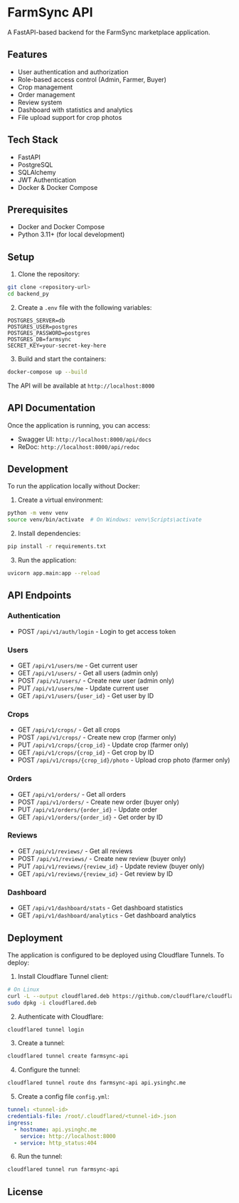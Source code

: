 # FarmSync API

A FastAPI-based backend for the FarmSync marketplace application.

## Features

- User authentication and authorization
- Role-based access control (Admin, Farmer, Buyer)
- Crop management
- Order management
- Review system
- Dashboard with statistics and analytics
- File upload support for crop photos

## Tech Stack

- FastAPI
- PostgreSQL
- SQLAlchemy
- JWT Authentication
- Docker & Docker Compose

## Prerequisites

- Docker and Docker Compose
- Python 3.11+ (for local development)

## Setup

1. Clone the repository:
```bash
git clone <repository-url>
cd backend_py
```

2. Create a `.env` file with the following variables:
```env
POSTGRES_SERVER=db
POSTGRES_USER=postgres
POSTGRES_PASSWORD=postgres
POSTGRES_DB=farmsync
SECRET_KEY=your-secret-key-here
```

3. Build and start the containers:
```bash
docker-compose up --build
```

The API will be available at `http://localhost:8000`

## API Documentation

Once the application is running, you can access:
- Swagger UI: `http://localhost:8000/api/docs`
- ReDoc: `http://localhost:8000/api/redoc`

## Development

To run the application locally without Docker:

1. Create a virtual environment:
```bash
python -m venv venv
source venv/bin/activate  # On Windows: venv\Scripts\activate
```

2. Install dependencies:
```bash
pip install -r requirements.txt
```

3. Run the application:
```bash
uvicorn app.main:app --reload
```

## API Endpoints

### Authentication
- POST `/api/v1/auth/login` - Login to get access token

### Users
- GET `/api/v1/users/me` - Get current user
- GET `/api/v1/users/` - Get all users (admin only)
- POST `/api/v1/users/` - Create new user (admin only)
- PUT `/api/v1/users/me` - Update current user
- GET `/api/v1/users/{user_id}` - Get user by ID

### Crops
- GET `/api/v1/crops/` - Get all crops
- POST `/api/v1/crops/` - Create new crop (farmer only)
- PUT `/api/v1/crops/{crop_id}` - Update crop (farmer only)
- GET `/api/v1/crops/{crop_id}` - Get crop by ID
- POST `/api/v1/crops/{crop_id}/photo` - Upload crop photo (farmer only)

### Orders
- GET `/api/v1/orders/` - Get all orders
- POST `/api/v1/orders/` - Create new order (buyer only)
- PUT `/api/v1/orders/{order_id}` - Update order
- GET `/api/v1/orders/{order_id}` - Get order by ID

### Reviews
- GET `/api/v1/reviews/` - Get all reviews
- POST `/api/v1/reviews/` - Create new review (buyer only)
- PUT `/api/v1/reviews/{review_id}` - Update review (buyer only)
- GET `/api/v1/reviews/{review_id}` - Get review by ID

### Dashboard
- GET `/api/v1/dashboard/stats` - Get dashboard statistics
- GET `/api/v1/dashboard/analytics` - Get dashboard analytics

## Deployment

The application is configured to be deployed using Cloudflare Tunnels. To deploy:

1. Install Cloudflare Tunnel client:
```bash
# On Linux
curl -L --output cloudflared.deb https://github.com/cloudflare/cloudflared/releases/latest/download/cloudflared-linux-amd64.deb
sudo dpkg -i cloudflared.deb
```

2. Authenticate with Cloudflare:
```bash
cloudflared tunnel login
```

3. Create a tunnel:
```bash
cloudflared tunnel create farmsync-api
```

4. Configure the tunnel:
```bash
cloudflared tunnel route dns farmsync-api api.ysinghc.me
```

5. Create a config file `config.yml`:
```yaml
tunnel: <tunnel-id>
credentials-file: /root/.cloudflared/<tunnel-id>.json
ingress:
  - hostname: api.ysinghc.me
    service: http://localhost:8000
  - service: http_status:404
```

6. Run the tunnel:
```bash
cloudflared tunnel run farmsync-api
```

## License

 